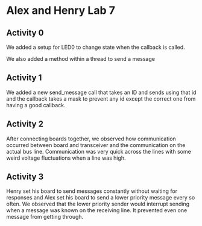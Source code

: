 # Alex and Henry Lab 7

## Activity 0

We added a setup for LED0 to change state when the callback is called.

We also added a method within a thread to send a message

## Activity 1

We added a new send_message call that takes an ID and sends using that id and the callback takes a mask to prevent any id except the correct one from having a good callback.

## Activity 2

After connecting boards together, we observed how communication occurred between board and transceiver and the communication on the actual bus line. Communication was very quick across the lines with some weird voltage fluctuations when a line was high.

## Activity 3

Henry set his board to send messages constantly without waiting for responses and Alex set his board to send a lower priority message every so often. We observed that the lower priority sender would interrupt sending when a message was known on the receiving line. It prevented even one message from getting through.
